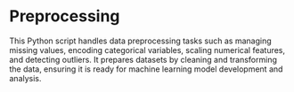 # Preprocessing
This Python script handles data preprocessing tasks such as managing missing values, encoding categorical variables, scaling numerical features, and detecting outliers. It prepares datasets by cleaning and transforming the data, ensuring it is ready for machine learning model development and analysis.
